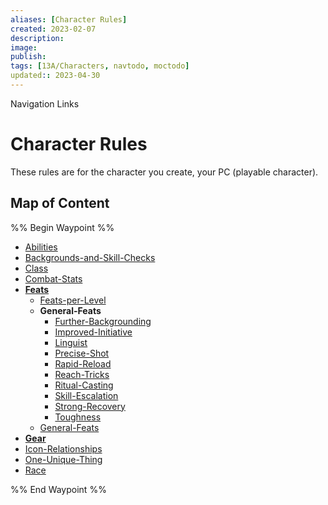 ```yaml
---
aliases: [Character Rules]
created: 2023-02-07
description: 
image: 
publish: 
tags: [13A/Characters, navtodo, moctodo]
updated:: 2023-04-30
---
```


Navigation Links
# Character Rules

These rules are for the character you create, your PC (playable character).

## Map of Content

%% Begin Waypoint %%
- [Abilities](Abilities.md)
- [Backgrounds-and-Skill-Checks](Backgrounds-and-Skill-Checks.md)
- [Class](Class.md)
- [Combat-Stats](Combat-Stats.md)
- **[Feats](Feats/Feats.md)**
	- [Feats-per-Level](Feats/Feats-per-Level.md)
	- **General-Feats**
		- [Further-Backgrounding](Feats/General-Feats/Further-Backgrounding.md)
		- [Improved-Initiative](Feats/General-Feats/Improved-Initiative.md)
		- [Linguist](Feats/General-Feats/Linguist.md)
		- [Precise-Shot](Feats/General-Feats/Precise-Shot.md)
		- [Rapid-Reload](Feats/General-Feats/Rapid-Reload.md)
		- [Reach-Tricks](Feats/General-Feats/Reach-Tricks.md)
		- [Ritual-Casting](Feats/General-Feats/Ritual-Casting.md)
		- [Skill-Escalation](Feats/General-Feats/Skill-Escalation.md)
		- [Strong-Recovery](Feats/General-Feats/Strong-Recovery.md)
		- [Toughness](Feats/General-Feats/Toughness.md)
	- [General-Feats](Feats/General-Feats.md)
- **[Gear](Gear/Gear.md)**
- [Icon-Relationships](Icon-Relationships.md)
- [One-Unique-Thing](One-Unique-Thing.md)
- [Race](Race.md)

%% End Waypoint %%
